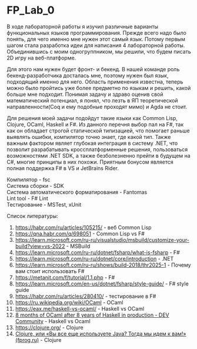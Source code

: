 # FP_Lab_0
В ходе лабораторной работы я изучил различные варианты функциональных языков программирования. Прежде всего надо было понять, для чего именно мне нужен этот самый язык. Потому первым шагом стала разработка идеи для написания 4 лабораторной работы. Объединившись с моим одногруппником, мы решили, что будем писать 2D игру на веб-платформе. 

Для этого нам нужен будет фронт- и бекенд. В нашей команде роль бекенд-разработчика досталась мне, поэтому нужен был язык, подходящий именно для него. Область применения известна, теперь можно было пройтись уже более предметно по языкам и решить, какой больше мне подходит. Понимая задачу и здраво оценив свой математический потенциал, я понял, что лезть в ЯП теоретической направленности(Coq и ему подобные проходят мимо) и Agda не стоит. 

Для решения моей задачи подойдут такие языки как Common Lisp, Clojure, OCaml, Haskell и F#.  Из данного перечня выбор пал на F#, так как он обладает строгой статической типизацией, что помогает раньше выявлять ошибки, компилятор точно знает, где какой тип. Также важным фактором являет глубокая интеграция в систему .NET, что позволит разрабатывать кроссплатформенные решения, пользоваться возможностями .NET SDK, а также безболезненно прейти в будущем на C#, многие принципы в них похожи. Приятным бонусом является полная поддержка F# в VS и JetBrains Rider.


Компилятор - fsc  
Система сборки - SDK  
Система автоматического форматирования - Fantomas  
Lint tool - F# Lint  
Тестирование - MSTest, xUnit  

Список литературы:
1. https://habr.com/ru/articles/105215/ - веб Common Lisp
2. https://qna.habr.com/q/698051 - Common Lisp vs F#
3. https://learn.microsoft.com/ru-ru/visualstudio/msbuild/customize-your-build?view=vs-2022 - MSBuild
4. https://learn.microsoft.com/ru-ru/dotnet/fsharp/what-is-fsharp - F#
5. https://learn.microsoft.com/ru-ru/dotnet/core/introduction - .NET
6. https://learn.microsoft.com/ru-ru/shows/build-2018/thr2025-1 - Почему вам стоит использовать F#
7. https://metanit.com/f/tutorial/1.1.php - F#
8. https://learn.microsoft.com/en-us/dotnet/fsharp/style-guide/ - F# style guide
9. https://habr.com/ru/articles/280410/ - тестирование в F#
10. https://ru.wikipedia.org/wiki/OCaml - OCaml
11. https://eax.me/haskell-vs-ocaml/ - Haskell vs OCaml
12. [8 months of OCaml after 8 years of Haskell in production - DEV Community](https://dev.to/chshersh/8-months-of-ocaml-after-8-years-of-haskell-in-production-h96) - Haskell vs Ocaml
13. https://clojure.org/ - Clojure
14. [Clojure, или «Вы все еще используете Java? Тогда мы идем к вам!» (fprog.ru)](https://fprog.ru/2010/issue4/alex-ott-clojure/) - Clojure
